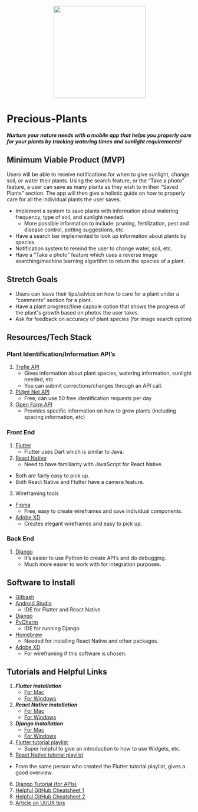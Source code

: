 <p align="center">
<img src="https://www.gaithersburgdental.com/wp-content/uploads/2016/10/orionthemes-placeholder-image.png" width="250">
  </p>

# Precious-Plants
***Nurture your nature needs with a mobile app that helps you properly care for your plants by tracking watering times and sunlight requirements!***

## Minimum Viable Product (MVP)

Users will be able to receive notifications for when to give sunlight, change soil, or water their plants. Using the search feature, or the “Take a photo” feature, a user can save as many plants as they wish to in their “Saved Plants” section. The app will then give a holistic guide on how to properly care for all the individual plants the user saves. 


- Implement a system to save plants with information about watering frequency, type of soil, and sunlight needed. 
  - More possible information to include: pruning, fertilization, pest and disease control, potting suggestions, etc.
- Have a search bar implemented to look up information about plants by species.
- Notification system to remind the user to change water, soil, etc.
- Have a “Take a photo” feature which uses a reverse image searching/machine learning algorithm to return the species of a plant.

## Stretch Goals
- Users can leave their tips/advice on how to care for a plant under a “comments” section for a plant.
- Have a plant progress/time capsule option that shows the progress of the plant's growth based on photos the user takes.
- Ask for feedback on accuracy of plant species (for image search option) 

## Resources/Tech Stack

  ### Plant Identification/Information API’s
   1. [Trefle API](https://trefle.io)
       - Gives information about plant species, watering information, sunlight needed, etc
       - You can submit corrections/changes through an API call. 
   2. [Pl@nt Net API](https://my.plantnet.org)
       - Free, can use 50 free identification requests per day
   3. [Open Farm API](https://openfarm.cc)
       - Provides specific information on how to grow plants (including spacing information, etc)
       
  ### Front End
  1. [Flutter](https://flutter.dev/docs/get-started/install)
      - Flutter uses Dart which is similar to Java.
  2. [React Native](https://reactnative.dev/docs/getting-started)
      - Need to have familiarity with JavaScript for React Native.
    
   - Both are fairly easy to pick up.
   - Both React Native and Flutter have a camera feature.
  
  3. Wireframing tools
  - [Figma](https://www.figma.com) 
     - Free, easy to create wireframes and save individual components.
  - [Adobe XD](https://www.adobe.com/products/xd.html?sdid=12B9F15S&mv=Search&ef_id=EAIaIQobChMItOel8Jje7gIV0ZFbCh368AhcEAAYASAAEgLSkfD_BwE:G:s&s_kwcid=AL!3085!3!394015009825!e!!g!!adobe%20xd!1641846436!65452675151)
     - Creates elegant wireframes and easy to pick up.

  ### Back End
  1. [Django](https://docs.djangoproject.com/en/3.1/topics/install/)
       - It’s easier to use Python to create API’s and do debugging. 
       - Much more easier to work with for integration purposes.

## Software to Install
- [Gitbash](https://git-scm.com/downloads)
- [Android Studio](https://developer.android.com/jetpack)
  - IDE for Flutter and React Native
- [Django](https://docs.djangoproject.com/en/3.1/topics/install/) 
- [PyCharm](https://www.jetbrains.com/pycharm/)
  - IDE for running Django
- [Homebrew](https://brew.sh)
  - Needed for installing React Native and other packages.
- [Adobe XD](https://www.adobe.com/products/xd.html?sdid=12B9F15S&mv=Search&ef_id=EAIaIQobChMItOel8Jje7gIV0ZFbCh368AhcEAAYASAAEgLSkfD_BwE:G:s&s_kwcid=AL!3085!3!394015009825!e!!g!!adobe%20xd!1641846436!65452675151)
  - For wireframing if this software is chosen.

## Tutorials and Helpful Links
1. ***Flutter installation***
   - [For Mac](https://www.youtube.com/watch?v=hL7pkX1Pfko)
   - [For Windows](https://www.youtube.com/watch?v=Z2ugnpCQuyw)
2. ***React Native installation***
   - [For Mac](https://www.youtube.com/watch?v=_oCQDtDW3j4)
   - [For Windows](https://www.youtube.com/watch?v=0DhQd_EK1Ng)
3. ***Django installation***
    - [For Mac](https://www.youtube.com/watch?v=FshRArXrEcM)
    - [For Windows](https://www.youtube.com/watch?v=2FvIa4BADvA)
4. [Flutter tutorial playlist](https://www.youtube.com/watch?v=1ukSR1GRtMU&list=PL4cUxeGkcC9jLYyp2Aoh6hcWuxFDX6PBJ)
   - Super helpful to give an introduction to how to use Widgets, etc.
5. [React Native tutorial playlist](https://www.youtube.com/watch?v=ur6I5m2nTvk&list=PL4cUxeGkcC9ixPU-QkScoRBVxtPPzVjrQ)
  - From the same person who created the Flutter tutorial playlist, gives a good overview.
6. [Django Tutorial (for APIs)](https://www.youtube.com/watch?v=mNwAyMmGKoI&list=PL8GFhcuc_fW4cxdkRtWIlln1DQ3CZwQen)
7. [Helpful GitHub Cheatsheet 1](https://education.github.com/git-cheat-sheet-education.pdf)
8. [Helpful GitHub Cheatsheet 2](https://drive.google.com/file/d/1OddwoSvNJ3dQuEBw3RERieMXmOicif9_/view)
9. [Article on UI/UX tips](https://www.uxpin.com/studio/blog/guide-design-consistency-best-practices-ui-ux-designers/)

